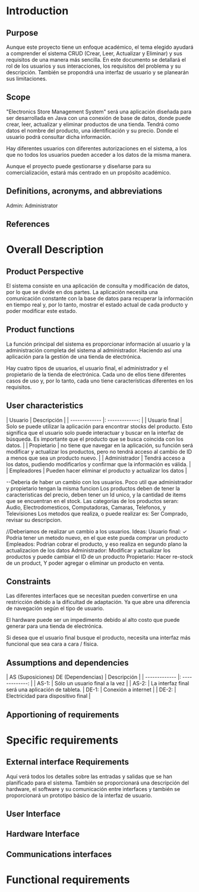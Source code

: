# Introduction
## Purpose
Aunque este proyecto tiene un enfoque académico, el tema elegido ayudará a comprender el sistema CRUD (Crear, Leer, Actualizar y Eliminar) y sus requisitos de una manera más sencilla. En este documento se detallará el rol de los usuarios y sus interacciones, los requisitos del problema y su descripción. También se propondrá una interfaz de usuario y se planearán sus limitaciones.

## Scope
"Electronics Store Management System" será una aplicación diseñada para ser desarrollada en Java con una conexión de base de datos, donde puede crear, leer, actualizar y eliminar productos de una tienda. Tendrá como datos el nombre del producto, una identificación y su precio. Donde el usuario podrá consultar dicha información.

Hay diferentes usuarios con diferentes autorizaciones en el sistema, a los que no todos los usuarios pueden acceder a los datos de la misma manera.

Aunque el proyecto puede gestionarse y diseñarse para su comercialización, estará más centrado en un propósito académico.

## Definitions, acronyms, and abbreviations
Admin: Administrator
## References

# Overall Description
## Product Perspective
El sistema consiste en una aplicación de consulta y modificación de datos, por lo que se divide en dos partes.
La aplicación necesita una comunicación constante con la base de datos para recuperar la información en tiempo real y, por lo tanto, mostrar el estado actual de cada producto y poder modificar este estado.

## Product functions
La función principal del sistema es proporcionar información al usuario y la administración completa del sistema al administrador. Haciendo así una aplicación para la gestión de una tienda de electrónica.

Hay cuatro tipos de usuarios, el usuario final, el administrador y el propietario de la tienda de electrónica. Cada uno de ellos tiene diferentes casos de uso y, por lo tanto, cada uno tiene características diferentes en los requisitos.

## User characteristics

| Usuario | Descripción |
| ------------- |: -------------: |
| Usuario final | Solo se puede utilizar la aplicación para encontrar stocks del producto. Esto significa que el usuario solo puede interactuar y buscar en la interfaz de búsqueda. Es importante que el producto que se busca coincida con los datos. |
| Propietario | no tiene que navegar en la aplicación, su función será modificar y actualizar los productos, pero no tendrá acceso al cambio de ID a menos que sea un producto nuevo. |
| Administrador | Tendrá acceso a los datos, pudiendo modificarlos y confirmar que la información es válida. |
| Empleadores | Pueden hacer eliminar el producto y actualizar los datos |

--Deberia de haber un cambio con los usuarios. Poco util que administrador y propietario tengan la misma funcion
Los productos deben de tener la caracteristicas del precio, deben tener un Id unico, y la cantidad de items que se encuentran en el stock. 
Las categorias de los productos seran: Audio, Electrodomesticos, Computadoras, Camaras, Telefonos, y Televisiones
Los metodos que realiza, o puede realizar es: Ser Comprado, revisar su descripcion.
 
//Deberiamos de realizar un cambio a los usuarios.
Ideas: 
Usuario final: ✓ Podria tener un metodo nuevo, en el que este pueda comprar un producto
Empleados: Podrian cobrar el producto, y eso realiza en segundo plano la actualizacion de los datos
Administrador: Modificar y actualizar los productos y puede cambiar el ID de un producto
Propietario: Hacer re-stock de un product, Y poder agregar o eliminar un producto en venta.


## Constraints
Las diferentes interfaces que se necesitan pueden convertirse en una restricción debido a la dificultad de adaptación. Ya que abre una diferencia de navegación según el tipo de usuario.

El hardware puede ser un impedimento debido al alto costo que puede generar para una tienda de electrónica.

Si desea que el usuario final busque el producto, necesita una interfaz más funcional que sea cara a cara / física.

## Assumptions and dependencies
| AS (Suposiciones) DE (Dependencias) | Descripción |
| ------------- |: -------------: |
| AS-1: | Sólo un usuario final a la vez |
| AS-2: | La interfaz final será una aplicación de tableta.
| DE-1: | Conexión a internet |
| DE-2: | Electricidad para dispositivo final |

## Apportioning of requirements

# Specific requirements

## External interface Requirements
Aquí verá todos los detalles sobre las entradas y salidas que se han planificado para el sistema. También se proporcionará una descripción del hardware, el software y su comunicación entre interfaces y también se proporcionará un prototipo básico de la interfaz de usuario.

## User Interface
## Hardware Interface
## Communications interfaces

# Functional requirements
